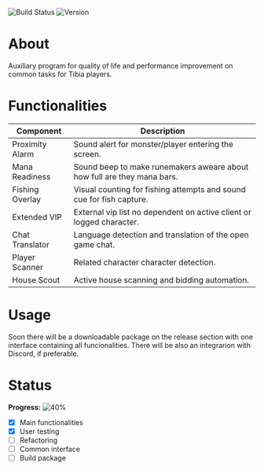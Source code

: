 ![Build Status](https://img.shields.io/badge/build-pending-yellow)
![Version](https://img.shields.io/badge/version-0.1.0-blue)

# About
Auxiliary program for quality of life and performance improvement on common tasks for Tibia players.

# Functionalities
|Component | Description|
|----------|------------|
|Proximity Alarm | Sound alert for monster/player entering the screen.|
|Mana Readiness | Sound beep to make runemakers aweare about how full are they mana bars.|
|Fishing Overlay | Visual counting for fishing attempts and sound cue for fish capture.|
|Extended VIP | External vip list no dependent on active client or logged character.|
|Chat Translator | Language detection and translation of the open game chat.|
|Player Scanner | Related character character detection.|
|House Scout | Active house scanning and bidding automation.|

# Usage
Soon there will be a downloadable package on the release section with one interface containing all funcionalities.
There will be also an integrarion with Discord, if preferable.

# Status
**Progress:** 
![40%](https://progress-bar.dev/40)

- [x] Main functionalities
- [x] User testing
- [ ] Refactoring
- [ ] Common interface
- [ ] Build package